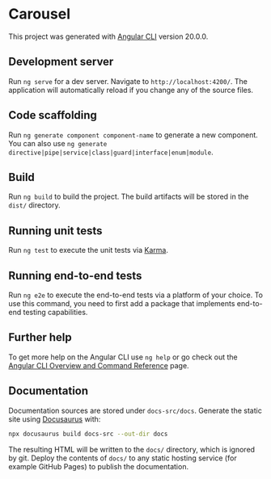 # Carousel

This project was generated with [Angular CLI](https://github.com/angular/angular-cli) version 20.0.0.

## Development server

Run `ng serve` for a dev server. Navigate to `http://localhost:4200/`. The application will automatically reload if you change any of the source files.

## Code scaffolding

Run `ng generate component component-name` to generate a new component. You can also use `ng generate directive|pipe|service|class|guard|interface|enum|module`.

## Build

Run `ng build` to build the project. The build artifacts will be stored in the `dist/` directory.

## Running unit tests

Run `ng test` to execute the unit tests via [Karma](https://karma-runner.github.io).

## Running end-to-end tests

Run `ng e2e` to execute the end-to-end tests via a platform of your choice. To use this command, you need to first add a package that implements end-to-end testing capabilities.

## Further help

To get more help on the Angular CLI use `ng help` or go check out the [Angular CLI Overview and Command Reference](https://angular.io/cli) page.

## Documentation

Documentation sources are stored under `docs-src/docs`. Generate the static site
using [Docusaurus](https://docusaurus.io) with:

```bash
npx docusaurus build docs-src --out-dir docs
```

The resulting HTML will be written to the `docs/` directory, which is ignored by
git. Deploy the contents of `docs/` to any static hosting service (for example
GitHub Pages) to publish the documentation.
